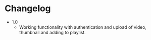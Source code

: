 # Changelog

* 1.0
    - Working functionality with authentication and upload of video, thumbnail and adding to playlist. 